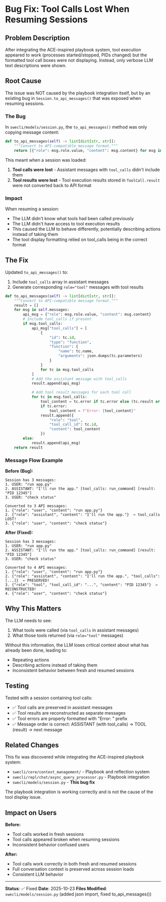 # Bug Fix: Tool Calls Lost When Resuming Sessions

## Problem Description

After integrating the ACE-inspired playbook system, tool execution appeared to work (processes started/stopped, PIDs changed) but the formatted tool call boxes were not displaying. Instead, only verbose LLM text descriptions were shown.

## Root Cause

The issue was NOT caused by the playbook integration itself, but by an existing bug in `Session.to_api_messages()` that was exposed when resuming sessions.

### The Bug

In `swecli/models/session.py`, the `to_api_messages()` method was only copying message content:

```python
def to_api_messages(self) -> list[dict[str, str]]:
    """Convert to API-compatible message format."""
    return [{"role": msg.role.value, "content": msg.content} for msg in self.messages]
```

This meant when a session was loaded:
1. **Tool calls were lost** - Assistant messages with `tool_calls` didn't include them
2. **Tool results were lost** - Tool execution results stored in `ToolCall.result` were not converted back to API format

### Impact

When resuming a session:
- The LLM didn't know what tools had been called previously
- The LLM didn't have access to tool execution results
- This caused the LLM to behave differently, potentially describing actions instead of taking them
- The tool display formatting relied on tool_calls being in the correct format

## The Fix

Updated `to_api_messages()` to:
1. Include `tool_calls` array in assistant messages
2. Generate corresponding `role="tool"` messages with tool results

```python
def to_api_messages(self) -> list[dict[str, str]]:
    """Convert to API-compatible message format."""
    result = []
    for msg in self.messages:
        api_msg = {"role": msg.role.value, "content": msg.content}
        # Include tool_calls if present
        if msg.tool_calls:
            api_msg["tool_calls"] = [
                {
                    "id": tc.id,
                    "type": "function",
                    "function": {
                        "name": tc.name,
                        "arguments": json.dumps(tc.parameters)
                    }
                }
                for tc in msg.tool_calls
            ]
            # Add the assistant message with tool_calls
            result.append(api_msg)

            # Add tool result messages for each tool call
            for tc in msg.tool_calls:
                tool_content = tc.error if tc.error else (tc.result or "")
                if tc.error:
                    tool_content = f"Error: {tool_content}"
                result.append({
                    "role": "tool",
                    "tool_call_id": tc.id,
                    "content": tool_content
                })
        else:
            result.append(api_msg)
    return result
```

### Message Flow Example

**Before (Bug):**
```
Session has 3 messages:
1. USER: "run app.py"
2. ASSISTANT: "I'll run the app." [tool_calls: run_command] [result: "PID 12345"]
3. USER: "check status"

Converted to 3 API messages:
1. {"role": "user", "content": "run app.py"}
2. {"role": "assistant", "content": "I'll run the app."}  ← tool_calls LOST!
3. {"role": "user", "content": "check status"}
```

**After (Fixed):**
```
Session has 3 messages:
1. USER: "run app.py"
2. ASSISTANT: "I'll run the app." [tool_calls: run_command] [result: "PID 12345"]
3. USER: "check status"

Converted to 4 API messages:
1. {"role": "user", "content": "run app.py"}
2. {"role": "assistant", "content": "I'll run the app.", "tool_calls": [...]}  ← PRESERVED!
3. {"role": "tool", "tool_call_id": "...", "content": "PID 12345"}  ← RECONSTRUCTED!
4. {"role": "user", "content": "check status"}
```

## Why This Matters

The LLM needs to see:
1. What tools were called (via `tool_calls` in assistant messages)
2. What those tools returned (via `role="tool"` messages)

Without this information, the LLM loses critical context about what has already been done, leading to:
- Repeating actions
- Describing actions instead of taking them
- Inconsistent behavior between fresh and resumed sessions

## Testing

Tested with a session containing tool calls:
- ✅ Tool calls are preserved in assistant messages
- ✅ Tool results are reconstructed as separate messages
- ✅ Tool errors are properly formatted with "Error: " prefix
- ✅ Message order is correct: ASSISTANT (with tool_calls) → TOOL (result) → next message

## Related Changes

This fix was discovered while integrating the ACE-inspired playbook system:
- `swecli/core/context_management/` - Playbook and reflection system
- `swecli/repl/chat/async_query_processor.py` - Playbook integration
- `swecli/models/session.py` - **This bug fix**

The playbook integration is working correctly and is not the cause of the tool display issue.

## Impact on Users

**Before:**
- Tool calls worked in fresh sessions
- Tool calls appeared broken when resuming sessions
- Inconsistent behavior confused users

**After:**
- Tool calls work correctly in both fresh and resumed sessions
- Full conversation context is preserved across session loads
- Consistent LLM behavior

---

**Status**: ✅ Fixed
**Date**: 2025-10-23
**Files Modified**: `swecli/models/session.py` (added json import, fixed to_api_messages())
